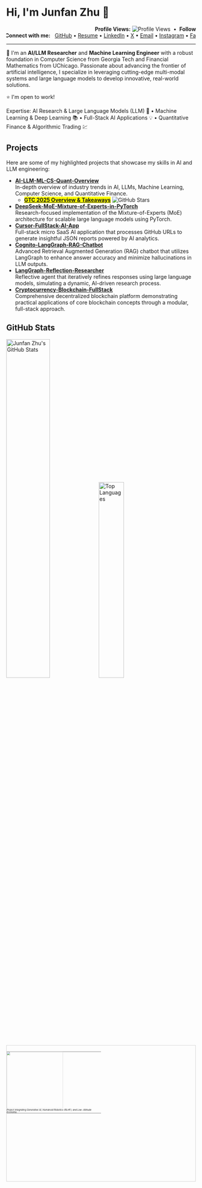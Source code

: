 
# Hi, I'm Junfan Zhu 👋

<div align="left">
  <marquee behavior="alternate" scrollamount="3">
    <strong>Profile Views:</strong>
    <img src="https://komarev.com/ghpvc/?username=junfanz1&color=blue" alt="Profile Views" />
    &nbsp;•&nbsp;
    <strong>Followers:</strong>
    <img src="https://img.shields.io/github/followers/junfanz1?style=social" alt="GitHub Followers" />
    &nbsp;•&nbsp;
    <strong>Stars:</strong>
    <img src="https://img.shields.io/github/stars/junfanz1?style=social" alt="GitHub Stars" />
  </marquee>
</div>

<div align="left">
  <marquee behavior="alternate" scrollamount="3">
    <strong>Connect with me:</strong>
    &nbsp;
    <a href="https://github.com/junfanz1">GitHub</a> •
    <a href="https://www.overleaf.com/read/jcgfkzhyfvdv#57139d">Resume</a> •
    <a href="https://www.linkedin.com/in/junfan-zhu/">LinkedIn</a> •
    <a href="https://x.com/junfanzhu98">X</a> •
    <a href="mailto:junfanzhu98@gmail.com">Email</a> •
    <a href="https://www.instagram.com/junfan_zhu/">Instagram</a> •
    <a href="https://www.facebook.com/junfan.zhu.961/">Facebook</a> •
    <a href="https://www.douban.com/people/junfanz/">Douban</a> •
    <a href="junfanzhu98">WeChat</a>
  </marquee>
</div>

***




🤗 I'm an **AI/LLM Researcher** and **Machine Learning Engineer** with a robust foundation in Computer Science from Georgia Tech and Financial Mathematics from UChicago. Passionate about advancing the frontier of artificial intelligence, I specialize in leveraging cutting-edge multi-modal systems and large language models to develop innovative, real-world solutions.

⭐️ I'm open to work! 

Expertise: AI Research & Large Language Models (LLM) 🤖  • Machine Learning & Deep Learning 📚  • Full-Stack AI Applications 💡  • Quantitative Finance & Algorithmic Trading 💹


## Projects

Here are some of my highlighted projects that showcase my skills in AI and LLM engineering:

- **[AI-LLM-ML-CS-Quant-Overview](https://github.com/junfanz1/AI-LLM-ML-CS-Quant-Overview)**  
  In-depth overview of industry trends in AI, LLMs, Machine Learning, Computer Science, and Quantitative Finance. 
  - <mark>[__GTC 2025 Overview & Takeaways__](https://github.com/junfanz1/AI-LLM-ML-CS-Quant-Overview/blob/main/NVIDIA%20GTC/GTC%202025.md)</mark> <img src="https://img.shields.io/github/stars/junfanz1%2FAI-LLM-ML-CS-Quant-Overview" alt="GitHub Stars" />
- **[DeepSeek-MoE-Mixture-of-Experts-in-PyTorch](https://github.com/junfanz1/MoE-Mixture-of-Experts-in-PyTorch)**  
  Research-focused implementation of the Mixture-of-Experts (MoE) architecture for scalable large language models using PyTorch. 
- **[Cursor-FullStack-AI-App](https://github.com/junfanz1/Cursor-FullStack-AI-App)**  
  Full-stack micro SaaS AI application that processes GitHub URLs to generate insightful JSON reports powered by AI analytics. 
- **[Cognito-LangGraph-RAG-Chatbot](https://github.com/junfanz1/Cognito-LangGraph-RAG-Chatbot)**  
  Advanced Retrieval Augmented Generation (RAG) chatbot that utilizes LangGraph to enhance answer accuracy and minimize hallucinations in LLM outputs.
- **[LangGraph-Reflection-Researcher](https://github.com/junfanz1/LangGraph-Reflection-Researcher)**  
  Reflective agent that iteratively refines responses using large language models, simulating a dynamic, AI-driven research process.
- **[Cryptocurrency-Blockchain-FullStack](https://github.com/junfanz1/Cryptocurrency-Blockchain-FullStack)**  
  Comprehensive decentralized blockchain platform demonstrating practical applications of core blockchain concepts through a modular, full-stack approach. 

## GitHub Stats

<div align="left">
  <img width="48%" src="https://github-readme-stats.vercel.app/api?username=junfanz1&show_icons=true&theme=default" alt="Junfan Zhu's GitHub Stats" />
  <img width="36.5%" src="https://github-readme-stats.vercel.app/api/top-langs/?username=junfanz1&layout=compact&theme=default" alt="Top Languages" />
</div>

<div style="display: inline-block; border: 1px solid lightgray; padding: 0;">
  <table style="border-collapse: collapse; transform: scale(0.5); transform-origin: 0 0;">
    <tr>
      <td style="padding: 0;">
        <img src="https://github.com/user-attachments/assets/17a05ffb-200b-437e-9b66-cd003abc6c8e" 
             style="display: block; width: 300px; height: auto;">
      </td>
    </tr>
    <tr>
      <td style="padding: 2px 0 0 0;">
        <em style="display: block; font-size: 12px; line-height: 1; margin: 0;">Project integrating Generative AI, Humanoid Robotics (RLHF), and Low-Altitude Economy.</em>
      </td>
    </tr>
  </table>
</div>
